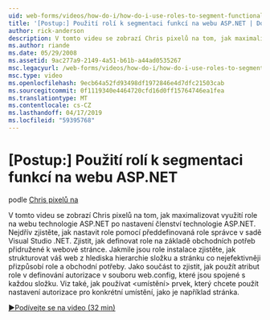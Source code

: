```yaml
---
uid: web-forms/videos/how-do-i/how-do-i-use-roles-to-segment-functionality-in-an-aspnet-web-site
title: '[Postup:] Použití rolí k segmentaci funkcí na webu ASP.NET | Dokumentace Microsoftu'
author: rick-anderson
description: V tomto videu se zobrazí Chris pixelů na tom, jak maximalizovat využití role na webu technologie ASP.NET po nastavení členství technologie ASP.NET. Nejdřív zjistěte, jak nastavit rol...
ms.author: riande
ms.date: 05/29/2008
ms.assetid: 9ac277a9-2149-4a51-b61b-a44ad0535267
msc.legacyurl: /web-forms/videos/how-do-i/how-do-i-use-roles-to-segment-functionality-in-an-aspnet-web-site
msc.type: video
ms.openlocfilehash: 9ecb64a52fd93498df1972846e4d7dfc21503cab
ms.sourcegitcommit: 0f1119340e4464720cfd16d0ff15764746ea1fea
ms.translationtype: MT
ms.contentlocale: cs-CZ
ms.lasthandoff: 04/17/2019
ms.locfileid: "59395768"
---
```

# <a name="how-do-i-use-roles-to-segment-functionality-in-an-aspnet-web-site"></a>[Postup:] Použití rolí k segmentaci funkcí na webu ASP.NET

podle [Chris pixelů na](https://twitter.com/chrispels)

V tomto videu se zobrazí Chris pixelů na tom, jak maximalizovat využití role na webu technologie ASP.NET po nastavení členství technologie ASP.NET. Nejdřív zjistěte, jak nastavit role pomocí předdefinovaná role správce v sadě Visual Studio .NET. Zjistit, jak definovat role na základě obchodních potřeb přidružené k webové stránce. Jakmile jsou role instalace zjistěte, jak strukturovat váš web z hlediska hierarchie složku a stránku co nejefektivněji přizpůsobí role a obchodní potřeby. Jako součást to zjistit, jak použít atribut role v definování autorizace v souboru web.config, které jsou spojené s každou složku. Viz také, jak používat &lt;umístění&gt; prvek, který chcete použít nastavení autorizace pro konkrétní umístění, jako je například stránka.

[&#9654;Podívejte se na video (32 min)](https://channel9.msdn.com/Blogs/ASP-NET-Site-Videos/how-do-i-use-roles-to-segment-functionality-in-an-aspnet-web-site)
